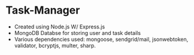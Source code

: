 # Task-Manager
* Created using Node.js W/ Express.js
* MongoDB Databse for storing user and task details
* Various dependencies used: mongoose, sendgrid/mail, jsonwebtoken, validator, bcryptjs, multer, sharp.
